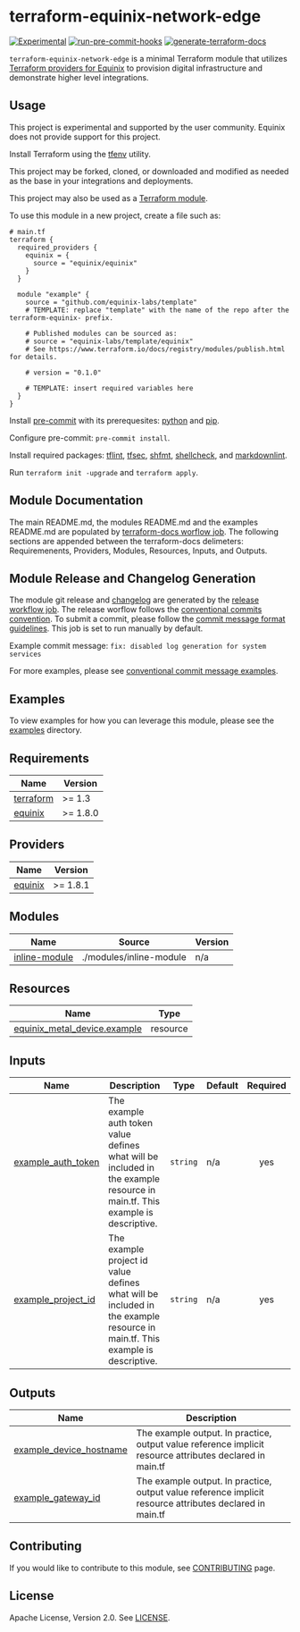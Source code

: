 # terraform-equinix-network-edge

<!-- TEMPLATE: Review all "TEMPLATE" comments and remove them when applied. -->
<!-- TEMPLATE: replace "template" with the name of your project. The prefix "terraform-equinix-" informs the Terraform registry that this project is a Terraform module associated with the Equinix provider, preserve this prefix. -->
[![Experimental](https://img.shields.io/badge/Stability-Experimental-red.svg)](https://github.com/equinix-labs/standards#about-uniform-standards)
[![run-pre-commit-hooks](https://github.com/equinix-labs/terraform-equinix-network-edge/actions/workflows/pre-commit.yaml/badge.svg)](https://github.com/equinix/terraform-equinix-network-edge/actions/workflows/pre-commit.yaml)
[![generate-terraform-docs](https://github.com/equinix/terraform-equinix-network-edge/actions/workflows/documentation.yaml/badge.svg)](https://github.com/equinix/terraform-equinix-network-edge/actions/workflows/documentation.yaml)

`terraform-equinix-network-edge` is a minimal Terraform module that
utilizes [Terraform providers for Equinix](https://registry.terraform.io/namespaces/equinix) to provision digital
infrastructure and demonstrate higher level integrations.

<!-- TEMPLATE: Insert an image here of the infrastructure diagram. You can generate a starting image using instructions found at https://www.terraform.io/docs/cli/commands/graph.html#generating-images -->

## Usage

This project is experimental and supported by the user community. Equinix does not provide support for this project.

Install Terraform using the [tfenv](https://github.com/tfutils/tfenv) utility.

This project may be forked, cloned, or downloaded and modified as needed as the base in your integrations and
deployments.

This project may also be used as a [Terraform module](https://learn.hashicorp.com/collections/terraform/modules).

To use this module in a new project, create a file such as:

```hcl
# main.tf
terraform {
  required_providers {
    equinix = {
      source = "equinix/equinix"
    }
  }

  module "example" {
    source = "github.com/equinix-labs/template"
    # TEMPLATE: replace "template" with the name of the repo after the terraform-equinix- prefix.

    # Published modules can be sourced as:
    # source = "equinix-labs/template/equinix"
    # See https://www.terraform.io/docs/registry/modules/publish.html for details.

    # version = "0.1.0"

    # TEMPLATE: insert required variables here
  }
}
```

Install [pre-commit](https://pre-commit.com/#install) with its
prerequesites: [python](https://docs.python.org/3/using/index.html)
and [pip](https://pip.pypa.io/en/stable/installation/).

Configure pre-commit: `pre-commit install`.

Install required
packages: [tflint](https://github.com/terraform-linters/tflint), [tfsec](https://aquasecurity.github.io/tfsec/v1.0.11/getting-started/installation/), [shfmt](https://github.com/mvdan/sh), [shellcheck](https://github.com/koalaman/shellcheck),
and [markdownlint](https://github.com/markdownlint/markdownlint).

Run `terraform init -upgrade` and `terraform apply`.

## Module Documentation

The main README.md, the modules README.md and the examples README.md are populated
by [terraform-docs worflow job](.github/workflows/documentation.yaml). The following sections are appended between the
terraform-docs delimeters: Requiremenents, Providers, Modules, Resources, Inputs, and Outputs.

## Module Release and Changelog Generation

The module git release and [changelog](CHANGELOG.md) are generated by
the [release workflow job](.github/workflows/release.yaml). The release worflow follows
the [conventional commits convention](https://www.conventionalcommits.org/). To submit a commit, please follow
the [commit message format guidelines](https://www.conventionalcommits.org/en/v1.0.0/#specification). This job is set to
run manually by default.

Example commit message: `fix: disabled log generation for system services`

For more examples, please
see [conventional commit message examples](https://www.conventionalcommits.org/en/v1.0.0/#examples).

## Examples

To view examples for how you can leverage this module, please see the [examples](examples/) directory.

<!-- TEMPLATE: The following block has been generated by terraform-docs util: https://github.com/terraform-docs/terraform-docs -->
<!-- BEGIN_TF_DOCS -->

## Requirements

| Name                                                                      | Version  |
|---------------------------------------------------------------------------|----------|
| <a name="requirement_terraform"></a> [terraform](#requirement\_terraform) | >= 1.3   |
| <a name="requirement_equinix"></a> [equinix](#requirement\_equinix)       | >= 1.8.0 |

## Providers

| Name                                                          | Version  |
|---------------------------------------------------------------|----------|
| <a name="provider_equinix"></a> [equinix](#provider\_equinix) | >= 1.8.1 |

## Modules

| Name                                                                        | Source                  | Version |
|-----------------------------------------------------------------------------|-------------------------|---------|
| <a name="module_inline-module"></a> [inline-module](#module\_inline-module) | ./modules/inline-module | n/a     |

## Resources

| Name                                                                                                                       | Type     |
|----------------------------------------------------------------------------------------------------------------------------|----------|
| [equinix_metal_device.example](https://registry.terraform.io/providers/equinix/equinix/latest/docs/resources/metal_device) | resource |

## Inputs

| Name                                                                                         | Description                                                                                                                 | Type     | Default | Required |
|----------------------------------------------------------------------------------------------|-----------------------------------------------------------------------------------------------------------------------------|----------|---------|:--------:|
| <a name="input_example_auth_token"></a> [example\_auth\_token](#input\_example\_auth\_token) | The example auth token value defines what will be included in the example resource in main.tf. This example is descriptive. | `string` | n/a     |   yes    |
| <a name="input_example_project_id"></a> [example\_project\_id](#input\_example\_project\_id) | The example project id value defines what will be included in the example resource in main.tf. This example is descriptive. | `string` | n/a     |   yes    |

## Outputs

| Name                                                                                                          | Description                                                                                              |
|---------------------------------------------------------------------------------------------------------------|----------------------------------------------------------------------------------------------------------|
| <a name="output_example_device_hostname"></a> [example\_device\_hostname](#output\_example\_device\_hostname) | The example output. In practice, output value reference implicit resource attributes declared in main.tf |
| <a name="output_example_gateway_id"></a> [example\_gateway\_id](#output\_example\_gateway\_id)                | The example output. In practice, output value reference implicit resource attributes declared in main.tf |

<!-- END_TF_DOCS -->

## Contributing

If you would like to contribute to this module, see [CONTRIBUTING](CONTRIBUTING.md) page.

## License

Apache License, Version 2.0. See [LICENSE](LICENSE).
<!-- TEMPLATE: Expand this section with any additional information or requirements. -->
